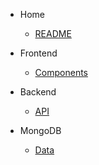 - Home

    - [README](README.md)

- Frontend

    - [Components](components.md)

- Backend

    - [API](api.md)

- MongoDB

    - [Data](data.md)

